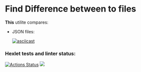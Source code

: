 # Find Difference between to files
**This** utilite compares:

+ JSON files:
  
  [![asciicast](https://asciinema.org/a/aCCb2KdlsVzSvb4LLzgeeUZI0.svg)](https://asciinema.org/a/aCCb2KdlsVzSvb4LLzgeeUZI0)



### Hexlet tests and linter status:
[![Actions Status](https://github.com/nikitaChandler01/frontend-project-46/workflows/hexlet-check/badge.svg)](https://github.com/nikitaChandler01/frontend-project-46/actions)
<a href="https://codeclimate.com/github/nikitaChandler01/frontend-project-44/maintainability"><img src="https://api.codeclimate.com/v1/badges/60a7275435fbac4e84ff/maintainability" /></a>
